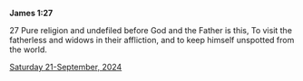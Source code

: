 **James 1:27**

27 Pure religion and undefiled before God and the Father is this, To visit the fatherless and widows in their affliction, and to keep himself unspotted from the world. 

[Saturday 21-September, 2024](https://getbible.net/kjv/James/1/27)
